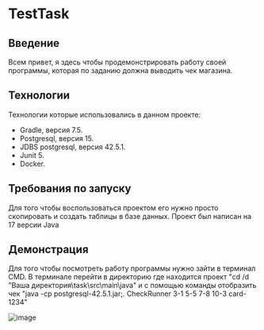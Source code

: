 # TestTask
Введение
-----------
Всем привет, я здесь чтобы продемонстрировать работу своей программы, которая по заданию должна выводить чек магазина.

Технологии
-----------
Технологии которые использовались в данном проекте:
- Gradle, версия 7.5.
- Postgresql, версия 15.
- JDBS postgresql, версия 42.5.1.
- Junit 5.
- Docker.

Требования по запуску
-----------
Для того чтобы воспользоваться проектом его нужно просто скопировать и создать таблицы в базе данных. Проект был написан на 17 версии Java

Демонстрация
-----------
Для того чтобы посмотреть работу программы нужно зайти в терминал CMD. В терминале перейти в директорию где находится проект "cd /d "Ваша директория\task\src\main\java"
и с помощью команды отобразить чек "java -cp postgresql-42.5.1.jar;. CheckRunner 3-1 5-5 7-8 10-3 card-1234" 

![image](https://user-images.githubusercontent.com/117114745/208973435-349b8135-4a08-4914-ba63-f67fd92e0eb5.png)
